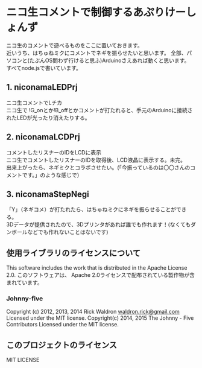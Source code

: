 # ニコ生コメントで制御するあぷりけーしょんず
ニコ生のコメントで遊べるものをここに置いておきます。  
近いうち、はちゅねミクにコメントでネギを振らせたいと思います。
全部、パソコンと(たぶんOS問わず行けると思ふ)Arduinoさえあれば動くと思います。
すべてnode.jsで書いています。

## 1. niconamaLEDPrj 
ニコ生コメントでLチカ  
ニコ生で !G_onとか!B_offとかコメントが打たれると、手元のArduinoに接続されたLEDが光ったり消えたりする。

## 2. niconamaLCDPrj 
コメントしたリスナーのIDをLCDに表示  
ニコ生でコメントしたリスナーのIDを取得後、LCD液晶に表示する。未完。  
出来上がったら、ネギミクとコラボさせたい。(「今振っているのは〇〇さんのコメントです。」のような感じで）

## 3. niconamaStepNegi 
「Y」（ネギコメ）が打たれたら、はちゅねミクにネギを振らせることができる。  
3Dデータが提供されたので、3Dプリンタがあれば誰でも作れます！(なくてもダンボールなどでも作れないことはないです)　


## 使用ライブラリのライセンスについて
This software includes the work that is distributed in the Apache License 2.0.
このソフトウェアは、 Apache 2.0ライセンスで配布されている製作物が含まれています。

### Johnny-five
Copyright (c) 2012, 2013, 2014 Rick Waldron waldron.rick@gmail.com Licensed under the MIT license. 
Copyright(c) 2014, 2015 The Johnny - Five Contributors Licensed under the MIT license.

## このプロジェクトのライセンス
MIT LICENSE
